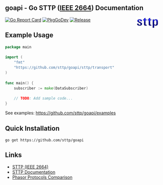 ## goapi - Go STTP ([IEEE 2664](https://standards.ieee.org/project/2664.html)) Documentation

<img align="right" src="img/sttp.png">

[![Go Report Card](https://goreportcard.com/badge/github.com/sttp/goapi)](https://goreportcard.com/report/github.com/sttp/goapi)
[![PkgGoDev](https://pkg.go.dev/badge/github.com/sttp/goapi)](https://pkg.go.dev/github.com/sttp/goapi)
[![Release](https://img.shields.io/github/release/sttp/goapi.svg?style=flat-square)](https://github.com/sttp/goapi/releases/latest)

## Example Usage
```go
package main

import (
	"fmt"
    "https://github.com/sttp/goapi/sttp/transport"
)

func main() {
    subscriber := make(DataSubscriber)

    // TODO: Add sample code...
}
```

See examples: https://github.com/sttp/goapi/examples

## Quick Installation
```console
go get https://github.com/sttp/goapi
```

## Links

* [STTP (IEEE 2664)](https://standards.ieee.org/project/2664.html)
* [STTP Documentation](https://sttp.github.io/documentation/)
* [Phasor Protocols Comparison](https://www.osti.gov/servlets/purl/1504742)